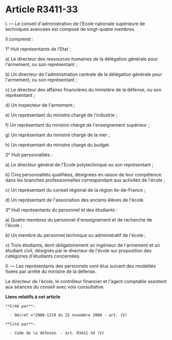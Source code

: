 # Article R3411-33

I. ― Le conseil d'administration de l'Ecole nationale supérieure de techniques avancées est composé de vingt-quatre membres.

Il comprend :

1° Huit représentants de l'Etat :

a) Le directeur des ressources humaines de la délégation générale pour l'armement, ou son représentant ;

b) Un directeur de l'administration centrale de la délégation générale pour l'armement, ou son représentant ;

c) Le directeur des affaires financières du ministère de la défense, ou son représentant ;

d) Un inspecteur de l'armement ;

e) Un représentant du ministre chargé de l'industrie ;

f) Un représentant du ministre chargé de l'enseignement supérieur ;

g) Un représentant du ministre chargé de la mer ;

h) Un représentant du ministre chargé du budget.

2° Huit personnalités :

a) Le directeur général de l'Ecole polytechnique ou son représentant ;

b) Cinq personnalités qualifiées, désignées en raison de leur compétence dans les branches professionnelles correspondant aux
activités de l'école ;

c) Un représentant du conseil régional de la région Ile-de-France ;

d) Un représentant de l'association des anciens élèves de l'école.

3° Huit représentants du personnel et des étudiants :

a) Quatre membres du personnel d'enseignement et de recherche de l'école ;

b) Un membre du personnel technique ou administratif de l'école ;

c) Trois étudiants, dont obligatoirement un ingénieur de l'armement et un étudiant civil, désignés par le directeur de
l'école sur proposition des catégories d'étudiants concernées.

II. ― Les représentants des personnels sont élus suivant des modalités fixées par arrêté du ministre de la défense.

Le directeur de l'école, le contrôleur financier et l'agent comptable assistent aux séances du conseil avec voix
consultative.

**Liens relatifs à cet article**

	**Créé par**:

	  - Décret n°2008-1219 du 25 novembre 2008 - art. (V)

	**Cité par**:

	  - Code de la défense. - art. R3411-34 (V)
